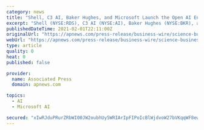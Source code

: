 ```yaml
---
category: news
title: "Shell, C3 AI, Baker Hughes, and Microsoft Launch the Open AI Energy Initiative, an Ecosystem of AI Solutions to Help Transform the Energy Industry"
excerpt: "Shell (NYSE:RDS), C3 AI (NYSE:AI), Baker Hughes (NYSE:BKR), and Microsoft (NASDAQ:MSFT) today announced the launch of the Open AI Energy Initiative™ (OAI), a first-of-its-kind open ecosystem of artificial intelligence (AI)-based solutions for the energy and process industries."
publishedDateTime: 2021-02-01T22:11:00Z
originalUrl: "https://apnews.com/press-release/business-wire/science-business-technology-products-and-services-western-europe-b056c939a84e4ff0b2e9e8154e0e108e"
webUrl: "https://apnews.com/press-release/business-wire/science-business-technology-products-and-services-western-europe-b056c939a84e4ff0b2e9e8154e0e108e"
type: article
quality: 0
heat: 0
published: false

provider:
  name: Associated Press
  domain: apnews.com

topics:
  - AI
  - Microsoft AI

secured: "xIwRJduPRurZRbWI00JW2oubhUy5WRIArIpFIPoIcBlWjdvoW27bVKqqWF8ewCAUAYtuNiOxOVQp4WR/NpCSFkqsTDqdNpSu2KH+6YfWJjVt32ph+9kUTLoGkPYxkZl0uinRw5E31hQoUgruenSosoaxKpZV/1KLYEeWg5TrXIrIb0KOj/iuC31JHSw1P03dAx6YskYhIbk0ezFuv3lttcUR7ZE8xIarFy15VGXt1To63kXv6uqLV5S1XljovzGCvGIssMqjAQO1bSWfw9thLfsGRN0NJ300l8VjFD6GnRTA30D+cXQptW835lv3n18FvqYwEkeDHl/6UTC4hY75bPLE3TsgDZsehvXj9Jb7dyc=;+LLcNnJcVD9HMcLQiQ3+yQ=="
---
```


